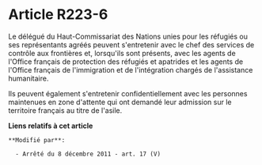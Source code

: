 # Article R223-6

Le délégué du Haut-Commissariat des Nations unies pour les réfugiés ou ses représentants agréés peuvent s'entretenir avec le
chef des services de contrôle aux frontières et, lorsqu'ils sont présents, avec les agents de l'Office français de protection
des réfugiés et apatrides et les agents de l'Office français de l'immigration et de l'intégration chargés de l'assistance
humanitaire. 

Ils peuvent également s'entretenir confidentiellement avec les personnes maintenues en zone d'attente qui ont demandé leur
admission sur le territoire français au titre de l'asile.

**Liens relatifs à cet article**

	**Modifié par**:

	  - Arrêté du 8 décembre 2011 - art. 17 (V)
